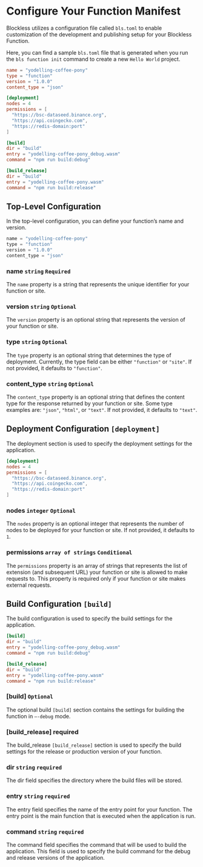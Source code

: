 # Configure Your Function Manifest

Blockless utilizes a configuration file called `bls.toml` to enable customization of the development and publishing setup for your Blockless Function.

Here, you can find a sample `bls.toml` file that is generated when you run the `bls function init` command to create a new `Hello World` project.

```toml
name = "yodelling-coffee-pony"
type = "function"
version = "1.0.0"
content_type = "json"

[deployment]
nodes = 4 
permissions = [
  "https://bsc-dataseed.binance.org",
  "https://api.coingecko.com",
  "https://redis-domain:port"
]

[build]
dir = "build"
entry = "yodelling-coffee-pony_debug.wasm"
command = "npm run build:debug"

[build_release]
dir = "build"
entry = "yodelling-coffee-pony.wasm"
command = "npm run build:release"
```

## Top-Level Configuration

In the top-level configuration, you can define your function’s name and version.

```jsx
name = "yodelling-coffee-pony"
type = "function"
version = "1.0.0"
content_type = "json"
```

### name `string`  `Required`

The `name` property is a string that represents the unique identifier for your function or site.

### version `string`  `Optional`

The `version` property is an optional string that represents the version of your function or site.

### type `string`  `Optional`

The `type` property is an optional string that determines the type of deployment. Currently, the type field can be either `"function"` or `"site"`. If not provided, it defaults to `"function"`.

### content_type `string`  `Optional`

The `content_type` property is an optional string that defines the content type for the response returned by your function or site. Some type examples are: `"json"`, `"html"`, or `"text"`. If not provided, it defaults to `"text"`.

## Deployment Configuration `[deployment]`

The deployment section is used to specify the deployment settings for the application.

```toml
[deployment]
nodes = 4 
permissions = [
  "https://bsc-dataseed.binance.org",
  "https://api.coingecko.com",
  "https://redis-domain:port"
]
```

### **nodes `integer` `Optional`**

The `nodes` property is an optional integer that represents the number of nodes to be deployed for your function or site. If not provided, it defaults to `1`.

### **permissions `array of strings` `Conditional`**

The `permissions` property is an array of strings that represents the list of extension (and subsequent URL) your function or site is allowed to make requests to. This property is required only if your function or site makes external requests.

## Build Configuration `[build]`

The build configuration is used to specify the build settings for the application.

```toml
[build]
dir = "build"
entry = "yodelling-coffee-pony_debug.wasm"
command = "npm run build:debug"

[build_release]
dir = "build"
entry = "yodelling-coffee-pony.wasm"
command = "npm run build:release"
```

### [build] `Optional`

The optional build `[build]` section contains the settings for building the function in `—-debug` mode.

### [build_release] required

The build_release `[build_release]` section is used to specify the build settings for the release or production version of your function.

### dir `string` `required`

The dir field specifies the directory where the build files will be stored.

### entry `string` `required`

The entry field specifies the name of the entry point for your function. The entry point is the main function that is executed when the application is run.

### command `string` `required`

The command field specifies the command that will be used to build the application. This field is used to specify the build command for the debug and release versions of the application.